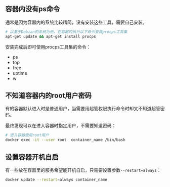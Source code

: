 ## 容器内没有ps命令

通常是因为容器内的系统比较精简，没有安装这些工具，需要自己安装。

```bash
# 以基于Debian的系统为例，在容器内执行以下命令安装procps工具集
apt-get update && apt-get install procps
```

安装完成后即可使用procps工具集的命令：

- ps
- top
- free
- uptime
- w

## 不知道容器内的root用户密码

有的容器默认进入时是普通用户，当需要用超管权限执行命令时却又不知道超管密码。

最终发现可以在进入容器时指定用户，不需要知道密码：

```bash
# 进入容器使用root用户
docker exec -it --user root  container_name /bin/bash
```



## 设置容器开机自启

有一些放在容器里的服务希望能开机自启，只需要设置参数`--restart=always`：

```bash
docker update --restart=always container_name
```